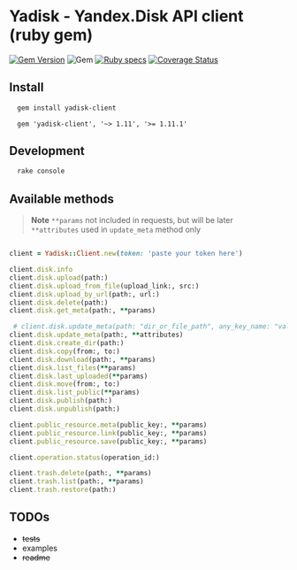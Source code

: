 # Yadisk - Yandex.Disk API client (ruby gem)

[![Gem Version](https://badge.fury.io/rb/yadisk-client.svg)](https://badge.fury.io/rb/yadisk-client)
![Gem](https://img.shields.io/gem/dt/yadisk-client)
[![Ruby specs](https://github.com/Smolget/yadisk/actions/workflows/CI.yml/badge.svg)](https://github.com/Smolget/yadisk/actions/workflows/CI.yml)
[![Coverage Status](https://coveralls.io/repos/github/Smolget/yadisk-client/badge.svg?branch=master)](https://coveralls.io/github/Smolget/yadisk-client?branch=master)

## Install

```sh
  gem install yadisk-client
```

```gemfile
  gem 'yadisk-client', '~> 1.11', '>= 1.11.1'
```

## Development

```sh
  rake console
```

## Available methods

> **Note**
> `**params` not included in requests, but will be later  
> `**attributes` used in `update_meta` method only

```ruby

client = Yadisk::Client.new(token: 'paste your token here')

client.disk.info
client.disk.upload(path:)
client.disk.upload_from_file(upload_link:, src:)
client.disk.upload_by_url(path:, url:)
client.disk.delete(path:)
client.disk.get_meta(path:, **params)

 # client.disk.update_meta(path: "dir_or_file_path", any_key_name: "value", other_key_name: "any_value")
client.disk.update_meta(path:, **attributes)
client.disk.create_dir(path:)
client.disk.copy(from:, to:)
client.disk.download(path:, **params)
client.disk.list_files(**params)
client.disk.last_uploaded(**params)
client.disk.move(from:, to:)
client.disk.list_public(**params)
client.disk.publish(path:)
client.disk.unpublish(path:)

client.public_resource.meta(public_key:, **params)
client.public_resource.link(public_key:, **params)
client.public_resource.save(public_key:, **params)

client.operation.status(operation_id:)

client.trash.delete(path:, **params)
client.trash.list(path:, **params)
client.trash.restore(path:)
```

## TODOs

- ~~tests~~
- examples
- ~~readme~~
